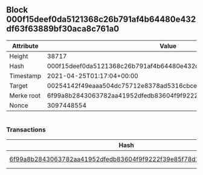 ## Block 000f15deef0da5121368c26b791af4b64480e432df63f63889bf30aca8c761a0

Attribute | Value
--- | ---
Height | 38717
Hash | 000f15deef0da5121368c26b791af4b64480e432df63f63889bf30aca8c761a0
Timestamp | 2021-04-25T01:17:04+00:00
Target | 00254142f49eaaa504dc75712e8378ad5316cbcead634704b3734b6271167cc4
Merke root | 6f99a8b2843063782aa41952dfedb83604f9f9222f39e85f78d1fac40822492b
Nonce | 3097448554

```

```

### Transactions

Hash | Amount
--- | ---
[6f99a8b2843063782aa41952dfedb83604f9f9222f39e85f78d1fac40822492b](6f99a8b2843063782aa41952dfedb83604f9f9222f39e85f78d1fac40822492b.md) | 10.00000000 SKEPTI 
